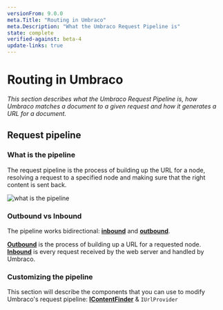 ```yaml
---
versionFrom: 9.0.0
meta.Title: "Routing in Umbraco"
meta.Description: "What the Umbraco Request Pipeline is"
state: complete
verified-against: beta-4
update-links: true
---
```


# Routing in Umbraco

_This section describes what the Umbraco Request Pipeline is, how Umbraco matches a document to a given request and how it generates a URL for a document._

## Request pipeline

### What is the pipeline

The request pipeline is the process of building up the URL for a node, resolving a request to a specified node and making sure that the right content is sent back.

![what is the pipeline](images/what-is-the-pipeline.png)

### Outbound vs Inbound

The pipeline works bidirectional: **[inbound](inbound-pipeline-v9.md)** and **[outbound](outbound-pipeline-v9.md)**.

**[Outbound](outbound-pipeline-v9.md)** is the process of building up a URL for a requested node. **[Inbound](inbound-pipeline-v9.md)** is every request received by the web server and handled by Umbraco.

### Customizing the pipeline

This section will describe the components that you can use to modify Umbraco's request pipeline: **[IContentFinder](IContentFinder-v9.md)** & `IUrlProvider`
